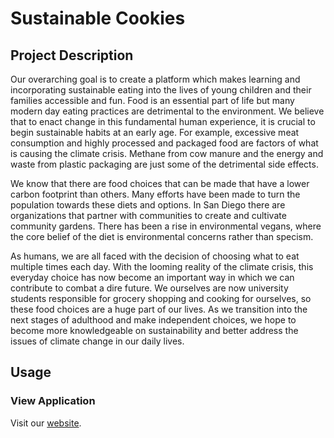 # Sustainable Cookies

## Project Description

Our overarching goal is to create a platform which makes learning and incorporating sustainable eating into the lives of young children and their families accessible and fun. Food is an essential part of life but many modern day eating practices are detrimental to the environment. We believe that to enact change in this fundamental human experience, it is crucial to begin sustainable habits at an early age. For example, excessive meat consumption and highly processed and packaged food are factors of what is causing the climate crisis. Methane from cow manure and the energy and waste from plastic packaging are just some of the detrimental side effects.

We know that there are food choices that can be made that have a lower carbon footprint than others. Many efforts have been made to turn the population towards these diets and options. In San Diego there are organizations that partner with communities to create and cultivate community gardens. There has been a rise in environmental vegans, where the core belief of the diet is environmental concerns rather than specism.

As humans, we are all faced with the decision of choosing what to eat multiple times each day. With the looming reality of the climate crisis, this everyday choice has now become an important way in which we can contribute to combat a dire future. We ourselves are now university students responsible for grocery shopping and cooking for ourselves, so these food choices are a huge part of our lives. As we transition into the next stages of adulthood and make independent choices, we hope to become more knowledgeable on sustainability and better address the issues of climate change in our daily lives.

## Usage

### View Application

Visit our [website](https://syn100-wi23-team-6.github.io/Sustainable-Cookies/).
